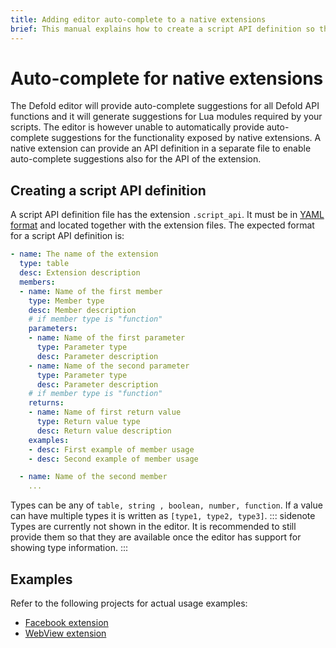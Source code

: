 ```yaml
---
title: Adding editor auto-complete to a native extensions
brief: This manual explains how to create a script API definition so that the Defold editor can provide auto-complete for users of an extension.
---
```


# Auto-complete for native extensions

The Defold editor will provide auto-complete suggestions for all Defold API functions and it will generate suggestions for Lua modules required by your scripts. The editor is however unable to automatically provide auto-complete suggestions for the functionality exposed by native extensions. A native extension can provide an API definition in a separate file to enable auto-complete suggestions also for the API of the extension.


## Creating a script API definition

A script API definition file has the extension `.script_api`. It must be in [YAML format](https://yaml.org/) and located together with the extension files. The expected format for a script API definition is:

```yml
- name: The name of the extension
  type: table
  desc: Extension description
  members:
  - name: Name of the first member
    type: Member type
    desc: Member description
    # if member type is "function"
    parameters:
    - name: Name of the first parameter
      type: Parameter type
      desc: Parameter description
    - name: Name of the second parameter
      type: Parameter type
      desc: Parameter description
    # if member type is "function"
    returns:
    - name: Name of first return value
      type: Return value type
      desc: Return value description
    examples:
    - desc: First example of member usage
    - desc: Second example of member usage

  - name: Name of the second member
    ...
```

Types can be any of `table, string , boolean, number, function`. If a value can have multiple types it is written as `[type1, type2, type3]`.
::: sidenote
Types are currently not shown in the editor. It is recommended to still provide them so that they are available once the editor has support for showing type information.
:::

## Examples

Refer to the following projects for actual usage examples:

* [Facebook extension](https://github.com/defold/extension-facebook/tree/master/facebook/api)
* [WebView extension](https://github.com/defold/extension-webview/blob/master/webview/api/webview.script_api)
